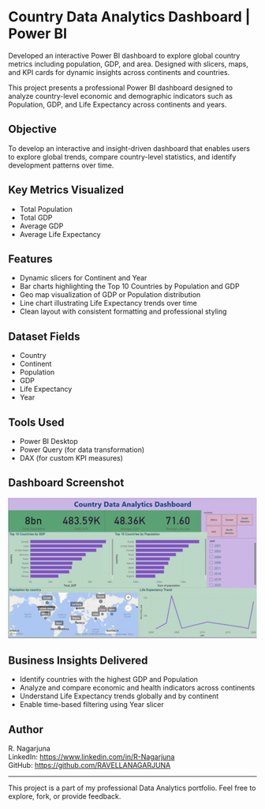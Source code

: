 # Country Data Analytics Dashboard | Power BI
Developed an interactive Power BI dashboard to explore global country metrics including population, GDP, and area. Designed with slicers, maps, and KPI cards for dynamic insights across continents and countries.

This project presents a professional Power BI dashboard designed to analyze country-level economic and demographic indicators such as Population, GDP, and Life Expectancy across continents and years.

## Objective

To develop an interactive and insight-driven dashboard that enables users to explore global trends, compare country-level statistics, and identify development patterns over time.

## Key Metrics Visualized

- Total Population
- Total GDP
- Average GDP
- Average Life Expectancy

## Features

- Dynamic slicers for Continent and Year
- Bar charts highlighting the Top 10 Countries by Population and GDP
- Geo map visualization of GDP or Population distribution
- Line chart illustrating Life Expectancy trends over time
- Clean layout with consistent formatting and professional styling

## Dataset Fields

- Country  
- Continent  
- Population  
- GDP  
- Life Expectancy  
- Year

## Tools Used

- Power BI Desktop  
- Power Query (for data transformation)  
- DAX (for custom KPI measures)

## Dashboard Screenshot

![Dashboard Screenshot](country_dashboard.png)

## Business Insights Delivered

- Identify countries with the highest GDP and Population
- Analyze and compare economic and health indicators across continents
- Understand Life Expectancy trends globally and by continent
- Enable time-based filtering using Year slicer

## Author

R. Nagarjuna  
LinkedIn: https://www.linkedin.com/in/R-Nagarjuna  
GitHub: https://github.com/RAVELLANAGARJUNA

---

This project is a part of my professional Data Analytics portfolio. Feel free to explore, fork, or provide feedback.

